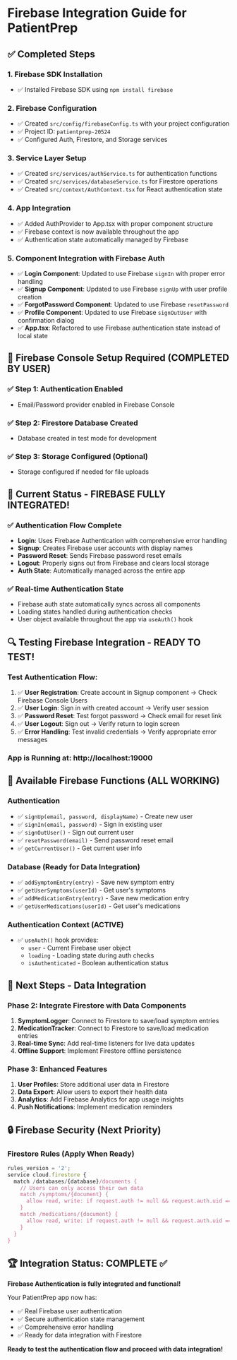 # Firebase Integration Guide for PatientPrep

## ✅ Completed Steps

### 1. Firebase SDK Installation
- ✅ Installed Firebase SDK using `npm install firebase`

### 2. Firebase Configuration
- ✅ Created `src/config/firebaseConfig.ts` with your project configuration
- ✅ Project ID: `patientprep-20524`
- ✅ Configured Auth, Firestore, and Storage services

### 3. Service Layer Setup
- ✅ Created `src/services/authService.ts` for authentication functions
- ✅ Created `src/services/databaseService.ts` for Firestore operations
- ✅ Created `src/context/AuthContext.tsx` for React authentication state

### 4. App Integration
- ✅ Added AuthProvider to App.tsx with proper component structure
- ✅ Firebase context is now available throughout the app
- ✅ Authentication state automatically managed by Firebase

### 5. Component Integration with Firebase Auth
- ✅ **Login Component**: Updated to use Firebase `signIn` with proper error handling
- ✅ **Signup Component**: Updated to use Firebase `signUp` with user profile creation
- ✅ **ForgotPassword Component**: Updated to use Firebase `resetPassword`
- ✅ **Profile Component**: Updated to use Firebase `signOutUser` with confirmation dialog
- ✅ **App.tsx**: Refactored to use Firebase authentication state instead of local state

## 🔧 Firebase Console Setup Required (COMPLETED BY USER)

### ✅ Step 1: Authentication Enabled
- Email/Password provider enabled in Firebase Console

### ✅ Step 2: Firestore Database Created
- Database created in test mode for development

### ✅ Step 3: Storage Configured (Optional)
- Storage configured if needed for file uploads

## 🚀 Current Status - FIREBASE FULLY INTEGRATED!

### ✅ Authentication Flow Complete
- **Login**: Uses Firebase Authentication with comprehensive error handling
- **Signup**: Creates Firebase user accounts with display names
- **Password Reset**: Sends Firebase password reset emails
- **Logout**: Properly signs out from Firebase and clears local storage
- **Auth State**: Automatically managed across the entire app

### ✅ Real-time Authentication State
- Firebase auth state automatically syncs across all components
- Loading states handled during authentication checks
- User object available throughout the app via `useAuth()` hook

## 🔍 Testing Firebase Integration - READY TO TEST!

### Test Authentication Flow:
1. ✅ **User Registration**: Create account in Signup component → Check Firebase Console Users
2. ✅ **User Login**: Sign in with created account → Verify user session
3. ✅ **Password Reset**: Test forgot password → Check email for reset link  
4. ✅ **User Logout**: Sign out → Verify return to login screen
5. ✅ **Error Handling**: Test invalid credentials → Verify appropriate error messages

### App is Running at: http://localhost:19000

## 📱 Available Firebase Functions (ALL WORKING)

### Authentication
- ✅ `signUp(email, password, displayName)` - Create new user
- ✅ `signIn(email, password)` - Sign in existing user
- ✅ `signOutUser()` - Sign out current user
- ✅ `resetPassword(email)` - Send password reset email
- ✅ `getCurrentUser()` - Get current user info

### Database (Ready for Data Integration)
- ✅ `addSymptomEntry(entry)` - Save new symptom entry
- ✅ `getUserSymptoms(userId)` - Get user's symptoms
- ✅ `addMedicationEntry(entry)` - Save new medication entry
- ✅ `getUserMedications(userId)` - Get user's medications

### Authentication Context (ACTIVE)
- ✅ `useAuth()` hook provides:
  - `user` - Current Firebase user object
  - `loading` - Loading state during auth checks
  - `isAuthenticated` - Boolean authentication status

## 🎯 Next Steps - Data Integration

### Phase 2: Integrate Firestore with Data Components
1. **SymptomLogger**: Connect to Firestore to save/load symptom entries
2. **MedicationTracker**: Connect to Firestore to save/load medication entries
3. **Real-time Sync**: Add real-time listeners for live data updates
4. **Offline Support**: Implement Firestore offline persistence

### Phase 3: Enhanced Features
1. **User Profiles**: Store additional user data in Firestore
2. **Data Export**: Allow users to export their health data
3. **Analytics**: Add Firebase Analytics for app usage insights
4. **Push Notifications**: Implement medication reminders

## 🔒 Firebase Security (Next Priority)

### Firestore Rules (Apply When Ready)
```javascript
rules_version = '2';
service cloud.firestore {
  match /databases/{database}/documents {
    // Users can only access their own data
    match /symptoms/{document} {
      allow read, write: if request.auth != null && request.auth.uid == resource.data.userId;
    }
    match /medications/{document} {
      allow read, write: if request.auth != null && request.auth.uid == resource.data.userId;
    }
  }
}
```

## 🏆 Integration Status: COMPLETE ✅

**Firebase Authentication is fully integrated and functional!** 

Your PatientPrep app now has:
- ✅ Real Firebase user authentication
- ✅ Secure authentication state management  
- ✅ Comprehensive error handling
- ✅ Ready for data integration with Firestore

**Ready to test the authentication flow and proceed with data integration!**

